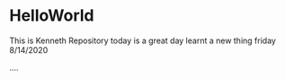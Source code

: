 # HelloWorld
This is Kenneth Repository today is a great day learnt a new thing friday 
8/14/2020

....

